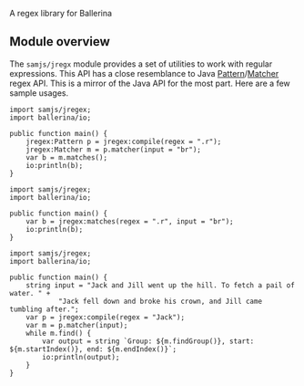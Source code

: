 A regex library for Ballerina
## Module overview

The `samjs/jregx` module provides a set of utilities to work with regular expressions.  This API has a close resemblance to Java [Pattern](https://docs.oracle.com/javase/8/docs/api/java/util/regex/Pattern.html)/[Matcher](https://docs.oracle.com/javase/8/docs/api/java/util/regex/Matcher.html) regex API. This is a mirror of the Java API for the most part.  Here are a few sample usages.

```ballerina 
import samjs/jregex;
import ballerina/io;

public function main() {
    jregex:Pattern p = jregex:compile(regex = ".r");
    jregex:Matcher m = p.matcher(input = "br");
    var b = m.matches();
    io:println(b);
}
```

```ballerina 
import samjs/jregex;
import ballerina/io;

public function main() {
    var b = jregex:matches(regex = ".r", input = "br");
    io:println(b);
}
```

```ballerina 
import samjs/jregex;
import ballerina/io;

public function main() {
    string input = "Jack and Jill went up the hill. To fetch a pail of water. " + 
            "Jack fell down and broke his crown, and Jill came tumbling after.";
    var p = jregex:compile(regex = "Jack");
    var m = p.matcher(input);
    while m.find() {
        var output = string `Group: ${m.findGroup()}, start: ${m.startIndex()}, end: ${m.endIndex()}`;
        io:println(output);
    }
}
```
